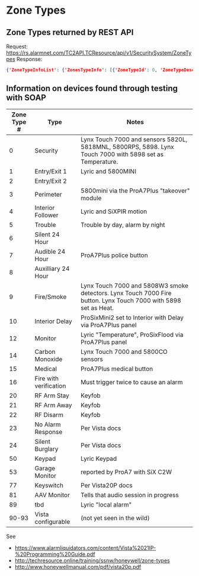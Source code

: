# Zone Types

## Zone Types returned by REST API

Request: https://rs.alarmnet.com/TC2API.TCResource/api/v1/SecuritySystem/ZoneTypes
Response: 
```json
{'ZoneTypeInfoList': {'ZonesTypeInfo': [{'ZoneTypeId': 0, 'ZoneTypeDescription': 'Assign for Unused Zones/Disabled ', 'CanBeBypassed': 1}, {'ZoneTypeId': 1, 'ZoneTypeDescription': 'Entry/Exit #1, Burglary ', 'CanBeBypassed': 1}, {'ZoneTypeId': 2, 'ZoneTypeDescription': 'Entry/Exit #2, Burglary ', 'CanBeBypassed': 1}, {'ZoneTypeId': 3, 'ZoneTypeDescription': 'Perimeter, Burglary ', 'CanBeBypassed': 1}, {'ZoneTypeId': 4, 'ZoneTypeDescription': 'Interior Follower, Burglary ', 'CanBeBypassed': 1}, {'ZoneTypeId': 5, 'ZoneTypeDescription': 'Trouble Day/Alarm Night ', 'CanBeBypassed': 1}, {'ZoneTypeId': 6, 'ZoneTypeDescription': '24 Hr. Silent Alarm ', 'CanBeBypassed': 1}, {'ZoneTypeId': 7, 'ZoneTypeDescription': '24 Hr. Audible Alarm ', 'CanBeBypassed': 1}, {'ZoneTypeId': 8, 'ZoneTypeDescription': '24 Hr. Auxiliary ', 'CanBeBypassed': 1}, {'ZoneTypeId': 9, 'ZoneTypeDescription': 'Fire Without Verification ', 'CanBeBypassed': 0}, {'ZoneTypeId': 10, 'ZoneTypeDescription': 'Interior Delay, Burglary ', 'CanBeBypassed': 1}, {'ZoneTypeId': 12, 'ZoneTypeDescription': 'Panel Link Supervision (C) 24 hour Monitor (R)', 'CanBeBypassed': 1}, {'ZoneTypeId': 13, 'ZoneTypeDescription': 'Remote P/S (*C) ', 'CanBeBypassed': 1}, {'ZoneTypeId': 14, 'ZoneTypeDescription': 'CO Detector Alarm (Carbon Monoxide) ', 'CanBeBypassed': 0}, {'ZoneTypeId': 15, 'ZoneTypeDescription': '24-hour Medical (*R) ', 'CanBeBypassed': 0}, {'ZoneTypeId': 16, 'ZoneTypeDescription': 'Fire With Verification', 'CanBeBypassed': 0}, {'ZoneTypeId': 17, 'ZoneTypeDescription': 'Fire Water flow (*C)', 'CanBeBypassed': 1}, {'ZoneTypeId': 18, 'ZoneTypeDescription': 'Fire Supervisory (*C)', 'CanBeBypassed': 1}, {'ZoneTypeId': 19, 'ZoneTypeDescription': '24-Hour Trouble (*C)', 'CanBeBypassed': 1}, {'ZoneTypeId': 20, 'ZoneTypeDescription': 'Arm–STAY(5800 Series devices only)', 'CanBeBypassed': 1}, {'ZoneTypeId': 21, 'ZoneTypeDescription': 'Arm AWAY(5800 Series devices only)', 'CanBeBypassed': 1}, {'ZoneTypeId': 22, 'ZoneTypeDescription': 'Disarm(5800 Series devices only)', 'CanBeBypassed': 1}, {'ZoneTypeId': 23, 'ZoneTypeDescription': 'No Alarm Response (e.g., relay activation)', 'CanBeBypassed': 1}, {'ZoneTypeId': 24, 'ZoneTypeDescription': 'Silent Burglary (*R)', 'CanBeBypassed': 1}, {'ZoneTypeId': 25, 'ZoneTypeDescription': '24-Hour Jiffy Lube (*R)', 'CanBeBypassed': 1}, {'ZoneTypeId': 27, 'ZoneTypeDescription': 'Access Point (*C)', 'CanBeBypassed': 1}, {'ZoneTypeId': 28, 'ZoneTypeDescription': 'Main Logic Board (MLB) Supervision- Not', 'CanBeBypassed': 1}, {'ZoneTypeId': 29, 'ZoneTypeDescription': 'Momentary Exit (used with VistaKey module)', 'CanBeBypassed': 1}, {'ZoneTypeId': 50, 'ZoneTypeDescription': 'Garage Door', 'CanBeBypassed': 1}, {'ZoneTypeId': 53, 'ZoneTypeDescription': 'Garage Monitor', 'CanBeBypassed': 1}, {'ZoneTypeId': 59, 'ZoneTypeDescription': 'Awareness', 'CanBeBypassed': 1}, {'ZoneTypeId': 77, 'ZoneTypeDescription': 'Keyswitch (*R)', 'CanBeBypassed': 1}, {'ZoneTypeId': 81, 'ZoneTypeDescription': 'AAV Monitor (*R)', 'CanBeBypassed': 1}, {'ZoneTypeId': 85, 'ZoneTypeDescription': 'Resi. Monitor', 'CanBeBypassed': 1}, {'ZoneTypeId': 86, 'ZoneTypeDescription': 'Resi. Response', 'CanBeBypassed': 1}, {'ZoneTypeId': 87, 'ZoneTypeDescription': 'No confirm Resi. Monitor', 'CanBeBypassed': 1}, {'ZoneTypeId': 88, 'ZoneTypeDescription': 'No confirm Resi. Response', 'CanBeBypassed': 1}, {'ZoneTypeId': 89, 'ZoneTypeDescription': 'Local Alarm', 'CanBeBypassed': 1}, {'ZoneTypeId': 90, 'ZoneTypeDescription': '??', 'CanBeBypassed': 1}, {'ZoneTypeId': 91, 'ZoneTypeDescription': '??', 'CanBeBypassed': 1}, {'ZoneTypeId': 92, 'ZoneTypeDescription': '??', 'CanBeBypassed': 1}, {'ZoneTypeId': 93, 'ZoneTypeDescription': '??', 'CanBeBypassed': 1}, {'ZoneTypeId': 94, 'ZoneTypeDescription': 'Awareness', 'CanBeBypassed': 1}, {'ZoneTypeId': 95, 'ZoneTypeDescription': '24-Hr. Awareness', 'CanBeBypassed': 1}, {'ZoneTypeId': 201, 'ZoneTypeDescription': 'SixRepeater', 'CanBeBypassed': 0}, {'ZoneTypeId': 205, 'ZoneTypeDescription': 'Tablet', 'CanBeBypassed': 1}, {'ZoneTypeId': 223, 'ZoneTypeDescription': 'Final Door', 'CanBeBypassed': 1}]}}
```

## Information on devices found through testing with SOAP 

Zone Type # | Type | Notes
------------ | - | -
0 | Security | Lynx Touch 7000 and sensors 5820L, 5818MNL, 5800RPS, 5898.  Lynx Touch 7000 with 5898 set as Temperature.
1 | Entry/Exit 1 | Lyric and 5800MINI
2 | Entry/Exit 2 |
3 | Perimeter | 5800mini via the ProA7Plus "takeover" module
4 | Interior Follower | Lyric and SiXPIR motion
5 | Trouble | Trouble by day, alarm by night
6 | Silent 24 Hour | 
7 | Audible 24 Hour | ProA7Plus police button
8 | Auxilliary 24 Hour | 
9 | Fire/Smoke | Lynx Touch 7000 and 5808W3 smoke detectors.  Lynx Touch 7000 Fire button.  Lynx Touch 7000 with 5898 set as Heat.
10 | Interior Delay | ProSixMini2 set to Interior with Delay via ProA7Plus panel
12 | Monitor | Lyric "Temperature", ProSixFlood via ProA7Plus panel
14 | Carbon Monoxide | Lynx Touch 7000 and 5800CO sensors
15 | Medical | ProA7Plus medical button
16 | Fire with verification | Must trigger twice to cause an alarm
20 | RF Arm Stay | Keyfob
21 | RF Arm Away | Keyfob
22 | RF Disarm | Keyfob
23 | No Alarm Response | Per Vista docs
24 | Silent Burglary | Per Vista docs
50 | Keypad | Lyric Keypad
53 | Garage Monitor | reported by ProA7 with SiX C2W
77 | Keyswitch | Per Vista20P docs
81 | AAV Monitor | Tells that audio session in progress
89 | tbd | Lyric "local alarm"
90-93 | Vista configurable | (not yet seen in the wild)

See 
- https://www.alarmliquidators.com/content/Vista%2021IP-%20Programming%20Guide.pdf
- http://techresource.online/training/ssnw/honeywell/zone-types
- http://www.honeywellmanual.com/pdf/vista20p.pdf

